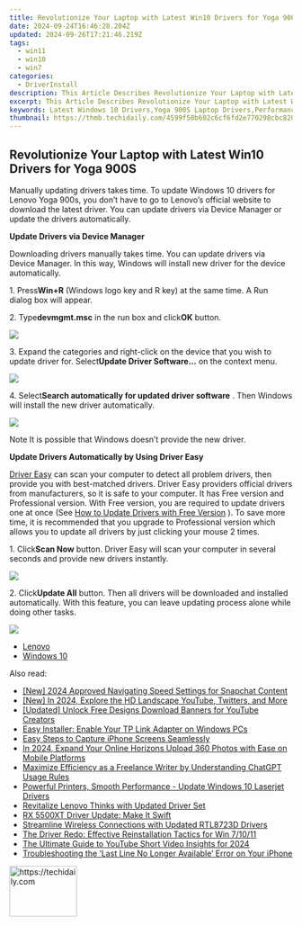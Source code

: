 ```yaml
---
title: Revolutionize Your Laptop with Latest Win10 Drivers for Yoga 900S
date: 2024-09-24T16:46:28.204Z
updated: 2024-09-26T17:21:46.219Z
tags:
  - win11
  - win10
  - win7
categories:
  - DriverInstall
description: This Article Describes Revolutionize Your Laptop with Latest Win10 Drivers for Yoga 900S
excerpt: This Article Describes Revolutionize Your Laptop with Latest Win10 Drivers for Yoga 900S
keywords: Latest Windows 10 Drivers,Yoga 900S Laptop Drivers,Performance Boost with Win10 Drivers,Laptop System Updates (Windows 10),Yoga Flex Laptop Drivers,Enhanced Yoga 900S Functionality (Win10),Compatibility of Windows Drivers with Laptops
thumbnail: https://thmb.techidaily.com/4599f50b602c6cf6fd2e770298cbc820ac519a960550c4309b2e36a11fd875c9.jpg
---
```


## Revolutionize Your Laptop with Latest Win10 Drivers for Yoga 900S

Manually updating drivers takes time. To update Windows 10 drivers for Lenovo Yoga 900s, you don’t have to go to Lenovo’s official website to download the latest driver. You can update drivers via Device Manager or update the drivers automatically.
  
**Update Drivers via Device Manager**
  
 Downloading drivers manually takes time. You can update drivers via Device Manager. In this way, Windows will install new driver for the device automatically.  
  
 1\. Press**Win+R** (Windows logo key and R key) at the same time. A Run dialog box will appear.  
  
 2\. Type**devmgmt.msc** in the run box and click**OK** button.  
  
![](https://images.drivereasy.com/wp-content/uploads/2016/12/img_5844e432e121d.png)

 3\. Expand the categories and right-click on the device that you wish to update driver for. Select**Update Driver Software…** on the context menu.  
  
![](https://images.drivereasy.com/wp-content/uploads/2016/12/img_5844e4b0e8695.jpg)

 4\. Select**Search automatically for updated driver software** . Then Windows will install the new driver automatically.  
  
![](https://images.drivereasy.com/wp-content/uploads/2016/12/img_5844e4d480e00.jpg)
  
 Note It is possible that Windows doesn’t provide the new driver.  
  
 **Update Drivers Automatically by Using Driver Easy**
  
[Driver Easy](https://tools.techidaily.com/drivereasy/download/) can scan your computer to detect all problem drivers, then provide you with best-matched drivers. Driver Easy providers official drivers from manufacturers, so it is safe to your computer. It has Free version and Professional version. With Free version, you are required to update drivers one at once (See [How to Update Drivers with Free Version](https://tools.techidaily.com/drivereasy/download/) ). To save more time, it is recommended that you upgrade to Professional version which allows you to update all drivers by just clicking your mouse 2 times.  
  
 1\. Click**Scan Now** button. Driver Easy will scan your computer in several seconds and provide new drivers instantly.  
  
![](https://images.drivereasy.com/wp-content/uploads/2017/04/img_58fd96c8989cb.png)
  
 2\. Click**Update All** button. Then all drivers will be downloaded and installed automatically. With this feature, you can leave updating process alone while doing other tasks.  
  
![](https://images.drivereasy.com/wp-content/uploads/2017/04/img_58fd96d23c54f.jpg)

* [Lenovo](https://tools.techidaily.com/drivereasy/download/)
* [Windows 10](https://tools.techidaily.com/drivereasy/download/)

<ins class="adsbygoogle"
     style="display:block"
     data-ad-format="autorelaxed"
     data-ad-client="ca-pub-7571918770474297"
     data-ad-slot="1223367746"></ins>

<ins class="adsbygoogle"
     style="display:block"
     data-ad-client="ca-pub-7571918770474297"
     data-ad-slot="8358498916"
     data-ad-format="auto"
     data-full-width-responsive="true"></ins>

<span class="atpl-alsoreadstyle">Also read:</span>
<div><ul>
<li><a href="https://fox-info.techidaily.com/new-2024-approved-navigating-speed-settings-for-snapchat-content/"><u>[New] 2024 Approved Navigating Speed Settings for Snapchat Content</u></a></li>
<li><a href="https://twitter-videos.techidaily.com/new-in-2024-explore-the-hd-landscape-youtube-twitters-and-more/"><u>[New] In 2024, Explore the HD Landscape YouTube, Twitters, and More</u></a></li>
<li><a href="https://facebook-video-share.techidaily.com/updated-unlock-free-designs-download-banners-for-youtube-creators/"><u>[Updated] Unlock Free Designs Download Banners for YouTube Creators</u></a></li>
<li><a href="https://driver-install.techidaily.com/easy-installer-enable-your-tp-link-adapter-on-windows-pcs/"><u>Easy Installer: Enable Your TP Link Adapter on Windows PCs</u></a></li>
<li><a href="https://screen-video-capture.techidaily.com/easy-steps-to-capture-iphone-screens-seamlessly/"><u>Easy Steps to Capture iPhone Screens Seamlessly</u></a></li>
<li><a href="https://facebook-video-content.techidaily.com/in-2024-expand-your-online-horizons-upload-360-photos-with-ease-on-mobile-platforms/"><u>In 2024, Expand Your Online Horizons Upload 360 Photos with Ease on Mobile Platforms</u></a></li>
<li><a href="https://tech-haven.techidaily.com/maximize-efficiency-as-a-freelance-writer-by-understanding-chatgpt-usage-rules/"><u>Maximize Efficiency as a Freelance Writer by Understanding ChatGPT Usage Rules</u></a></li>
<li><a href="https://driver-install.techidaily.com/powerful-printers-smooth-performance-update-windows-10-laserjet-drivers/"><u>Powerful Printers, Smooth Performance - Update Windows 10 Laserjet Drivers</u></a></li>
<li><a href="https://driver-install.techidaily.com/revitalize-lenovo-thinks-with-updated-driver-set/"><u>Revitalize Lenovo Thinks with Updated Driver Set</u></a></li>
<li><a href="https://driver-install.techidaily.com/rx-5500xt-driver-update-make-it-swift/"><u>RX 5500XT Driver Update: Make It Swift</u></a></li>
<li><a href="https://driver-install.techidaily.com/streamline-wireless-connections-with-updated-rtl8723d-drivers/"><u>Streamline Wireless Connections with Updated RTL8723D Drivers</u></a></li>
<li><a href="https://driver-install.techidaily.com/the-driver-redo-effective-reinstallation-tactics-for-win-71011/"><u>The Driver Redo: Effective Reinstallation Tactics for Win 7/10/11</u></a></li>
<li><a href="https://youtube-sure.techidaily.com/ltimate-guide-to-youtube-short-video-insights-for-2024/"><u>The Ultimate Guide to YouTube Short Video Insights for 2024</u></a></li>
<li><a href="https://fox-that.techidaily.com/troubleshooting-the-last-line-no-longer-available-error-on-your-iphone/"><u>Troubleshooting the ‘Last Line No Longer Available’ Error on Your iPhone</u></a></li>
</ul></div>

<!-- affiliate ads begin -->
<a href="https://bluetties.sjv.io/c/5597632/2141688/17094" target="_top" id="2141688">
  <img src="//a.impactradius-go.com/display-ad/17094-2141688" border="0" alt="https://techidaily.com" width="120" height="90"/>
</a>
<img height="0" width="0" src="https://bluetties.sjv.io/i/5597632/2141688/17094" style="position:absolute;visibility:hidden;" border="0" />
<!-- affiliate ads end -->

